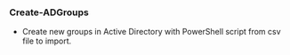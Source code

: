 ### Create-ADGroups

- Create new groups in Active Directory with PowerShell script from csv file to import.